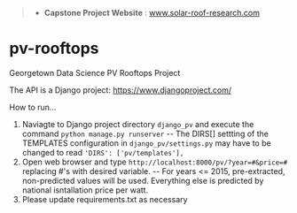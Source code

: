 
> -  **Capstone Project Website** : www.solar-roof-research.com


# pv-rooftops
Georgetown Data Science PV Rooftops Project

The API is a Django project: https://www.djangoproject.com/

How to run...
1) Naviagte to Django project directory `django_pv` and execute the command `python manage.py runserver`
     -- The DIRS[] settting of the TEMPLATES configuration in `django_pv/settings.py` may have to be changed to read `'DIRS': ['pv/templates'],` 
2) Open web browser and type `http://localhost:8000/pv/?year=#&price=#` replacing #'s with desired variable.
     -- For years <= 2015, pre-extracted, non-predicted values will be used. Everything else is predicted by national isntallation price per watt.
3) Please update requirements.txt as necessary
